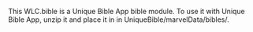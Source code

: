 This WLC.bible is a Unique Bible App bible module. To use it with Unique Bible App, unzip it and place it in in UniqueBible/marvelData/bibles/.
